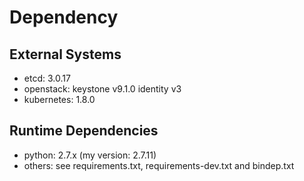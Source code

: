 # Dependency

## External Systems

* etcd: 3.0.17
* openstack: keystone v9.1.0 identity v3
* kubernetes: 1.8.0

## Runtime Dependencies

* python: 2.7.x (my version: 2.7.11)
* others: see requirements.txt, requirements-dev.txt and bindep.txt

